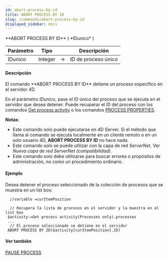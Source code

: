 ```yaml
---
id: abort-process-by-id
title: ABORT PROCESS BY ID
slug: /commands/abort-process-by-id
displayed_sidebar: docs
---
```


<!--REF #_command_.ABORT PROCESS BY ID.Syntax-->**ABORT PROCESS BY ID** ( *IDunico* )<!-- END REF-->
<!--REF #_command_.ABORT PROCESS BY ID.Params-->
| Parámetro | Tipo |  | Descripción |
| --- | --- | --- | --- |
| IDunico | Integer | &#8594;  | ID de proceso único |

<!-- END REF-->

#### Descripción 

<!--REF #_command_.ABORT PROCESS BY ID.Summary-->El comando **ABORT PROCESS BY ID** detiene un proceso específico en el servidor 4D.<!-- END REF-->

En el parámetro *IDunico*, pase el ID único del proceso que se ejecuta en el servidor que desea detener. Puede recuperar el ID del proceso con los comandos [Get process activity](get-process-activity.md) o los comandos [PROCESS PROPERTIES](process-properties.md).

**Notas**:

* Este comando solo puede ejecutarse en 4D Server. Si el método que llama al comando se ejecuta localmente en un cliente remoto o en un solo usuario 4D, **ABORT PROCESS BY ID** no hace nada.
* Este comando solo se puede utilizar con la capa de red *ServerNet*. Ver   *Nueva capa de red ServerNet (compatibilidad)*.
* Este comando solo debe utilizarse para buscar errores o propósitos de administración, no como un procedimiento ordinario.

#### Ejemplo 

Desea detener el proceso seleccionado de la colección de procesos que se muestra en un list box:

```4d
  //variable =curItemPosition
 
  // Recupera la lista de procesos en el servidor y la muestra en el list box
 $activity:=Get process activity(Processes only).processes
 ...
  // El proceso seleccionado se detiene en el servidor
 ABORT PROCESS BY ID($activity[curItemPosition].ID)
```

#### Ver también 

[PAUSE PROCESS](pause-process.md)  